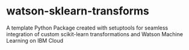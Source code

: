 # watson-sklearn-transforms
A template Python Package created with setuptools for seamless integration of custom scikit-learn transformations and Watson Machine Learning on IBM Cloud
